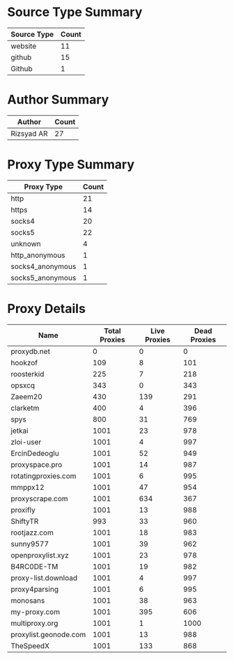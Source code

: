 # Source Type Summary

| Source Type | Count |
|-------------|-------|
| website | 11 |
| github | 15 |
| Github | 1 |


# Author Summary

| Author | Count |
|--------|-------|
| Rizsyad AR | 27 |


# Proxy Type Summary

| Proxy Type | Count |
|------------|-------|
| http | 21 |
| https | 14 |
| socks4 | 20 |
| socks5 | 22 |
| unknown | 4 |
| http_anonymous | 1 |
| socks4_anonymous | 1 |
| socks5_anonymous | 1 |


# Proxy Details

| Name | Total Proxies | Live Proxies | Dead Proxies |
|------|---------------|--------------|---------------|
| proxydb.net | 0 | 0 | 0 |
| hookzof | 109 | 8 | 101 |
| roosterkid | 225 | 7 | 218 |
| opsxcq | 343 | 0 | 343 |
| Zaeem20 | 430 | 139 | 291 |
| clarketm | 400 | 4 | 396 |
| spys | 800 | 31 | 769 |
| jetkai | 1001 | 23 | 978 |
| zloi-user | 1001 | 4 | 997 |
| ErcinDedeoglu | 1001 | 52 | 949 |
| proxyspace.pro | 1001 | 14 | 987 |
| rotatingproxies.com | 1001 | 6 | 995 |
| mmppx12 | 1001 | 47 | 954 |
| proxyscrape.com | 1001 | 634 | 367 |
| proxifly | 1001 | 13 | 988 |
| ShiftyTR | 993 | 33 | 960 |
| rootjazz.com | 1001 | 18 | 983 |
| sunny9577 | 1001 | 39 | 962 |
| openproxylist.xyz | 1001 | 23 | 978 |
| B4RC0DE-TM | 1001 | 19 | 982 |
| proxy-list.download | 1001 | 4 | 997 |
| proxy4parsing | 1001 | 6 | 995 |
| monosans | 1001 | 38 | 963 |
| my-proxy.com | 1001 | 395 | 606 |
| multiproxy.org | 1001 | 1 | 1000 |
| proxylist.geonode.com | 1001 | 13 | 988 |
| TheSpeedX | 1001 | 133 | 868 |
